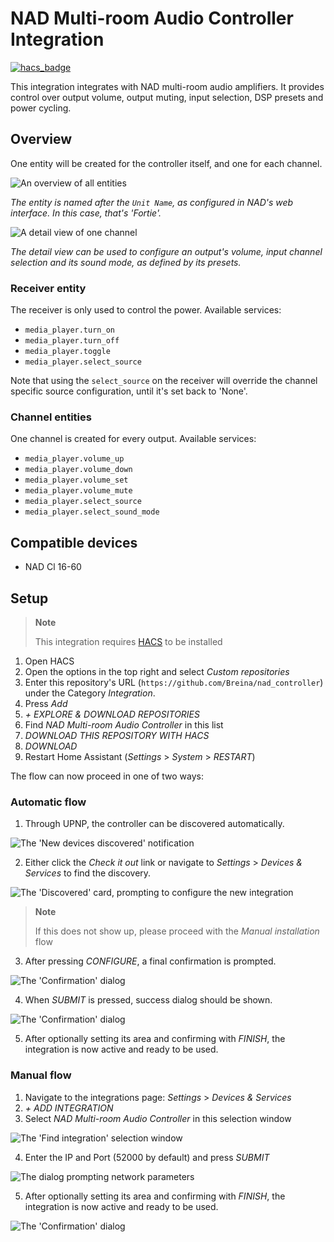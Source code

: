 # NAD Multi-room Audio Controller Integration

[![hacs_badge](https://img.shields.io/badge/HACS-Custom-41BDF5.svg)](https://github.com/hacs/integration)

This integration integrates with NAD multi-room audio amplifiers.
It provides control over output volume, output muting, input selection, DSP presets and power cycling.

## Overview

One entity will be created for the controller itself, and one for each channel.

![An overview of all entities](images/Overview.png)

_The entity is named after the `Unit Name`, as configured in NAD's web interface.
In this case, that's 'Fortie'._

![A detail view of one channel](images/Detail_view.png)

_The detail view can be used to configure 
an output's volume, input channel selection and its sound mode,
as defined by its presets._

### Receiver entity

The receiver is only used to control the power. Available services:
* `media_player.turn_on`
* `media_player.turn_off`
* `media_player.toggle`
* `media_player.select_source`

Note that using the `select_source` on the receiver will override the channel specific source configuration,
until it's set back to 'None'.

### Channel entities

One channel is created for every output. Available services:
* `media_player.volume_up`
* `media_player.volume_down`
* `media_player.volume_set`
* `media_player.volume_mute`
* `media_player.select_source`
* `media_player.select_sound_mode`

## Compatible devices

* NAD Cl 16-60

## Setup

> **Note**
> 
> This integration requires [HACS](https://github.com/hacs/integration) to be installed

1. Open HACS
2. Open the options in the top right and select _Custom repositories_
3. Enter this repository's URL (`https://github.com/Breina/nad_controller`) under the Category _Integration_.
4. Press _Add_
5. _+ EXPLORE & DOWNLOAD REPOSITORIES_
6. Find _NAD Multi-room Audio Controller_ in this list
7. _DOWNLOAD THIS REPOSITORY WITH HACS_
8. _DOWNLOAD_
9. Restart Home Assistant (_Settings_ > _System_ >  _RESTART_)

The flow can now proceed in one of two ways:

### Automatic flow

 1. Through UPNP, the controller can be discovered automatically.

![The 'New devices discovered' notification](images/Automatic_flow_0_notification.png)

 2. Either click the _Check it out_ link or navigate to _Settings_ > _Devices & Services_ to find the discovery.

![The 'Discovered' card, prompting to configure the new integration](images/Automatic_flow_1_discovery.png)

> **Note**
> 
> If this does not show up, please proceed with the _Manual installation_ flow

 3. After pressing _CONFIGURE_, a final confirmation is prompted.

![The 'Confirmation' dialog](images/Automatic_flow_2_confirmation.png)

 4. When _SUBMIT_ is pressed, success dialog should be shown.

![The 'Confirmation' dialog](images/Flow_success.png)

 5. After optionally setting its area and confirming with _FINISH_, the integration is now active and ready to be used.

### Manual flow

 1. Navigate to the integrations page: _Settings_ > _Devices & Services_
 2. _+ ADD INTEGRATION_
 3. Select _NAD Multi-room Audio Controller_ in this selection window

![The 'Find integration' selection window](images/Manual_flow_0_find_integration.png)

 4. Enter the IP and Port (52000 by default) and press _SUBMIT_

![The dialog prompting network parameters](images/Manual_flow_1_enter_network_params.png)

 5. After optionally setting its area and confirming with _FINISH_, the integration is now active and ready to be used.

![The 'Confirmation' dialog](images/Flow_success.png)